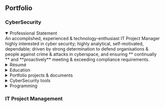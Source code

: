 ## Portfolio

### CyberSecurity
<details open>
  <summary>Professional Statement</summary>
  An accomplished, experienced & technology-enthusiast IT Project Manager highly interested in cyber security; 
  highly analytical, self-motivated, dependable; driven by strong determination to defend organisations & people against crime & attacks in cyberspace, and ensuring ** continually ** and **proactively** meeting & exceeding  compliance requirements.
</details>
<details>
  <summary>Résumé</summary>
</details>
<details>
  <summary>Education</summary>
</details>
<details>
  <summary>Portfolio projects & documents</summary>
</details>
<details>
  <summary>CyberSecurity tools</summary>
</details>
<details>
  <summary>Programming</summary>
</details>

### IT Project Management
